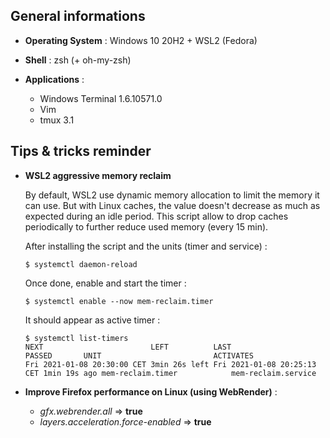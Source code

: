 ## General informations

* **Operating System** : Windows 10 20H2 + WSL2 (Fedora)

* **Shell** : zsh (+ oh-my-zsh)

* **Applications** :
  - Windows Terminal 1.6.10571.0
  - Vim
  - tmux 3.1

## Tips & tricks reminder

* **WSL2 aggressive memory reclaim**

  By default, WSL2 use dynamic memory allocation to limit the memory it can use. But with Linux caches, the value doesn't decrease as much as expected during an idle period. This script allow to drop caches periodically to further reduce used memory (every 15 min).

  After installing the script and the units (timer and service) :

  ```
  $ systemctl daemon-reload
  ```

  Once done, enable and start the timer :

  ```
  $ systemctl enable --now mem-reclaim.timer
  ```

  It should appear as active timer :

  ```
  $ systemctl list-timers
  NEXT                        LEFT          LAST                        PASSED       UNIT                         ACTIVATES
  Fri 2021-01-08 20:30:00 CET 3min 26s left Fri 2021-01-08 20:25:13 CET 1min 19s ago mem-reclaim.timer            mem-reclaim.service
  ```

* **Improve Firefox performance on Linux (using WebRender)** :
  
  - *gfx.webrender.all* => **true**
  - *layers.acceleration.force-enabled* => **true**
